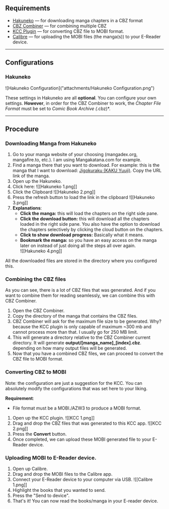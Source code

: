 ## Requirements
- [Hakuneko](https://hakuneko.download/) — for downloading manga chapters in a CBZ format
- [CBZ Combiner](https://github.com/k-nacion/cbz-combiner) — for combining multiple CBZ
- [KCC Plugin](https://github.com/ciromattia/kcc?tab=readme-ov-file#prerequisites) — for converting CBZ file to MOBI format. 
- [Calibre](https://calibre-ebook.com/download) — for uploading the MOBI files (the manga(s)) to your E-Reader device.
---
## Configurations
### Hakuneko
![Hakuneko Configuration]("attachments/Hakuneko Configuration.png")

These settings in Hakuneko are all **optional**. You can configure your own settings. 
**However**, in order for the CBZ Combiner to work,  the *Chapter File Format* must be set to *Comic Book Archive (*.cbz)*.

---

## Procedure
### Downloading Manga from Hakuneko
1. Go to your manga website of your choosing (mangadex.org, mangafire.to, etc.). I am using Mangakatana.com for example. 
2. Find a manga there that you want to download. 
   For example: this is the manga that I want to download: [Jigokuraku (KAKU Yuuji)](https://mangakatana.com/manga/jigokuraku-kaku-yuuji.19894).
   Copy the URL link of the manga. 
3. Open up the Hakuneko. 
4. Click here:
   ![[Hakuneko 1.png]]
5. Click the Clipboard
   ![[Hakuneko 2.png]]
6. Press the refresh button to load the link in the clipboard
   ![[Hakuneko 3.png]]
7. **Explanations**:
   - **Click the manga:** this will load the chapters on the right side pane. 
   - **Click the download button:** this will download all the chapters loaded in the right side pane. You also have the option to download the chapters selectively by clicking the cloud button on the chapters. 
   - **Click to show download progress:** Basically what it means. 
   - **Bookmark the manga:** so you have an easy access on the manga later on instead of just doing all the steps all over again.  
   ![[Hakuneko 4.png]]

All the downloaded files are stored in the directory where you configured this. 

### Combining the CBZ files
As you can see, there is a lot of CBZ files that was generated. And if you want to combine them for reading seamlessly, we can combine this with CBZ Combiner. 

1. Open the CBZ Combiner. 
2. Copy the directory of the manga that contains the CBZ files.
3. CBZ Combiner will ask for the maximum file size to be generated.
   Why? because the KCC plugin is only capable of maximum ~300 mb and cannot process more than that. I usually go for 250 MB limit.  
4. This will generate a directory relative to the CBZ Combiner current directory. It will generate **output/[manga_name]_[index].cbz**. depending on how many output files will be generated. 
5. Now that you have a combined CBZ files, we can proceed to convert the CBZ file to MOBI format. 

### Converting CBZ to MOBI
Note: the configuration are just a suggestion for the KCC. You can absolutely modify the configurations that was set here to your liking. 

**Requirement**:
- File format must be a MOBI./AZW3 to produce a MOBI format. 

1. Open up the KCC plugin. 
   ![[KCC 1.png]]
2. Drag and drop the CBZ files that was generated to this KCC app. 
   ![[KCC 2.png]]
3. Press the **Convert** button. 
4. Once completed, we can upload these MOBI generated file to your E-Reader device. 

### Uploading MOBI to E-Reader device. 
1. Open up Calibre.
2. Drag and drop the MOBI files to the Calibre app. 
3. Connect your E-Reader device to your computer via USB. 
![[Calibre 1.png]]
4. Highlight the books that you wanted to send. 
5. Press the "Send to device". 
6. That's it! You can now read the books/manga in your E-reader device. 